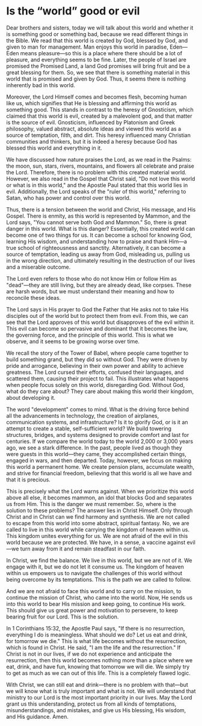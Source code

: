# Is the “world” good or evil

Dear brothers and sisters, today we will talk about this world and whether it is something good or something bad, because we read different things in the Bible. We read that this world is created by God, blessed by God, and given to man for management. Man enjoys this world in paradise, Eden—Eden means pleasure—so this is a place where there should be a lot of pleasure, and everything seems to be fine. Later, the people of Israel are promised the Promised Land, a land God promises will bring fruit and be a great blessing for them. So, we see that there is something material in this world that is promised and given by God. Thus, it seems there is nothing inherently bad in this world. 

Moreover, the Lord Himself comes and becomes flesh, becoming human like us, which signifies that He is blessing and affirming this world as something good. This stands in contrast to the heresy of Gnosticism, which claimed that this world is evil, created by a malevolent god, and that matter is the source of evil. Gnosticism, influenced by Platonism and Greek philosophy, valued abstract, absolute ideas and viewed this world as a source of temptation, filth, and dirt. This heresy influenced many Christian communities and thinkers, but it is indeed a heresy because God has blessed this world and everything in it. 

We have discussed how nature praises the Lord, as we read in the Psalms: the moon, sun, stars, rivers, mountains, and flowers all celebrate and praise the Lord. Therefore, there is no problem with this created material world. However, we also read in the Gospel that Christ said, "Do not love this world or what is in this world," and the Apostle Paul stated that this world lies in evil. Additionally, the Lord speaks of the "ruler of this world," referring to Satan, who has power and control over this world. 

Thus, there is a tension between the world and Christ, His message, and His Gospel. There is enmity, as this world is represented by Mammon, and the Lord says, "You cannot serve both God and Mammon." So, there is great danger in this world. What is this danger? Essentially, this created world can become one of two things for us. It can become a school for knowing God, learning His wisdom, and understanding how to praise and thank Him—a true school of righteousness and sanctity. Alternatively, it can become a source of temptation, leading us away from God, misleading us, pulling us in the wrong direction, and ultimately resulting in the destruction of our lives and a miserable outcome. 

The Lord even refers to those who do not know Him or follow Him as "dead"—they are still living, but they are already dead, like corpses. These are harsh words, but we must understand their meaning and how to reconcile these ideas.

The Lord says in His prayer to God the Father that He asks not to take His disciples out of the world but to protect them from evil. From this, we can see that the Lord approves of this world but disapproves of the evil within it. This evil can become so pervasive and dominant that it becomes the law, the governing force, and the principle of this world. This is what we observe, and it seems to be growing worse over time. 

We recall the story of the Tower of Babel, where people came together to build something grand, but they did so without God. They were driven by pride and arrogance, believing in their own power and ability to achieve greatness. The Lord cursed their efforts, confused their languages, and scattered them, causing their project to fail. This illustrates what happens when people focus solely on this world, disregarding God. Without God, what do they care about? They care about making this world their kingdom, about developing it. 

The word "development" comes to mind. What is the driving force behind all the advancements in technology, the creation of airplanes, communication systems, and infrastructure? Is it to glorify God, or is it an attempt to create a stable, self-sufficient world? We build towering structures, bridges, and systems designed to provide comfort and last for centuries. If we compare the world today to the world 2,000 or 3,000 years ago, we see a stark difference. In the past, people lived as though they were guests in this world—they came, they accomplished certain things, engaged in wars, and then departed. Today, however, we focus on making this world a permanent home. We create pension plans, accumulate wealth, and strive for financial freedom, believing that this world is all we have and that it is precious. 

This is precisely what the Lord warns against. When we prioritize this world above all else, it becomes mammon, an idol that blocks God and separates us from Him. This is the danger we must remember. So, where is the solution to these problems? The answer lies in Christ Himself. Only through Christ and in Christ can we find harmony and synthesis. We are not called to escape from this world into some abstract, spiritual fantasy. No, we are called to live in this world while carrying the kingdom of heaven within us. This kingdom unites everything for us. We are not afraid of the evil in this world because we are protected. We have, in a sense, a vaccine against evil—we turn away from it and remain steadfast in our faith. 

In Christ, we find the balance. We live in this world, but we are not of it. We engage with it, but we do not let it consume us. The kingdom of heaven within us empowers us to navigate the challenges of this world without being overcome by its temptations. This is the path we are called to follow.

And we are not afraid to face this world and to carry on the mission, to continue the mission of Christ, who came into the world. Now, He sends us into this world to bear His mission and keep going, to continue His work. This should give us great power and motivation to persevere, to keep bearing fruit for our Lord. This is the solution. 

In 1 Corinthians 15:32, the Apostle Paul says, "If there is no resurrection, everything I do is meaningless. What should we do? Let us eat and drink, for tomorrow we die." This is what life becomes without the resurrection, which is found in Christ. He said, "I am the life and the resurrection." If Christ is not in our lives, if we do not experience and anticipate the resurrection, then this world becomes nothing more than a place where we eat, drink, and have fun, knowing that tomorrow we will die. We simply try to get as much as we can out of this life. This is a completely flawed logic. 

With Christ, we can still eat and drink—there is no problem with that—but we will know what is truly important and what is not. We will understand that ministry to our Lord is the most important priority in our lives. May the Lord grant us this understanding, protect us from all kinds of temptations, misunderstandings, and mistakes, and give us His blessing, His wisdom, and His guidance. Amen.


